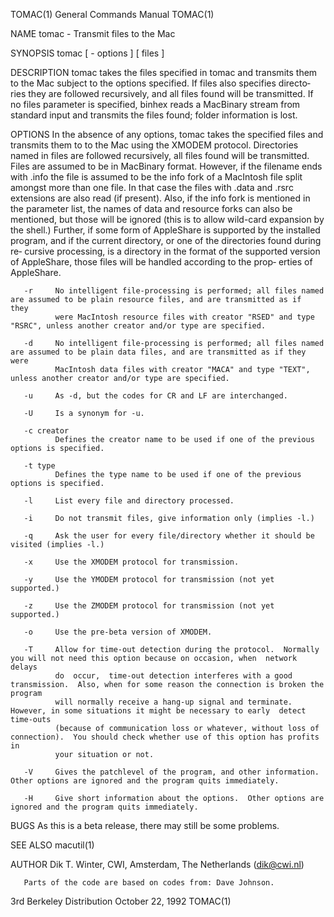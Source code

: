 TOMAC(1)                                                      General Commands Manual                                                     TOMAC(1)

NAME
       tomac - Transmit files to the Mac

SYNOPSIS
       tomac [ - options ] [ files ]

DESCRIPTION
       tomac  takes the files specified in tomac and transmits them to the Mac subject to the options specified.  If files also specifies directo‐
       ries they are followed recursively, and all files found will be transmitted.  If no files parameter is specified, binhex reads a  MacBinary
       stream from standard input and transmits the files found; folder information is lost.

OPTIONS
       In  the  absence  of  any options, tomac takes the specified files and transmits them to to the Mac using the XMODEM protocol.  Directories
       named in files are followed recursively, all files found will be transmitted.  Files are assumed to be in MacBinary  format.   However,  if
       the  filename  ends  with .info the file is assumed to be the info fork of a MacIntosh file split amongst more than one file.  In that case
       the files with .data and .rsrc extensions are also read (if present).  Also, if the info fork is mentioned in the parameter list, the names
       of  data and resource forks can also be mentioned, but those will be ignored (this is to allow wild-card expansion by the shell.)  Further,
       if some form of AppleShare is supported by the installed program, and if the current directory, or one of the directories found during  re‐
       cursive processing, is a directory in the format of the supported version of AppleShare, those files will be handled according to the prop‐
       erties of AppleShare.

       -r     No intelligent file-processing is performed; all files named are assumed to be plain resource files, and are transmitted as if  they
              were MacIntosh resource files with creator "RSED" and type "RSRC", unless another creator and/or type are specified.

       -d     No intelligent file-processing is performed; all files named are assumed to be plain data files, and are transmitted as if they were
              MacIntosh data files with creator "MACA" and type "TEXT", unless another creator and/or type are specified.

       -u     As -d, but the codes for CR and LF are interchanged.

       -U     Is a synonym for -u.

       -c creator
              Defines the creator name to be used if one of the previous options is specified.

       -t type
              Defines the type name to be used if one of the previous options is specified.

       -l     List every file and directory processed.

       -i     Do not transmit files, give information only (implies -l.)

       -q     Ask the user for every file/directory whether it should be visited (implies -l.)

       -x     Use the XMODEM protocol for transmission.

       -y     Use the YMODEM protocol for transmission (not yet supported.)

       -z     Use the ZMODEM protocol for transmission (not yet supported.)

       -o     Use the pre-beta version of XMODEM.

       -T     Allow for time-out detection during the protocol.  Normally you will not need this option because on occasion, when  network  delays
              do  occur,  time-out detection interferes with a good transmission.  Also, when for some reason the connection is broken the program
              will normally receive a hang-up signal and terminate.  However, in some situations it might be necessary to early  detect  time-outs
              (because of communication loss or whatever, without loss of connection).  You should check whether use of this option has profits in
              your situation or not.

       -V     Gives the patchlevel of the program, and other information.  Other options are ignored and the program quits immediately.

       -H     Give short information about the options.  Other options are ignored and the program quits immediately.

BUGS
       As this is a beta release, there may still be some problems.

SEE ALSO
       macutil(1)

AUTHOR
       Dik T. Winter, CWI, Amsterdam, The Netherlands (dik@cwi.nl)

       Parts of the code are based on codes from: Dave Johnson.

3rd Berkeley Distribution                                        October 22, 1992                                                         TOMAC(1)
